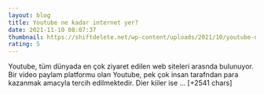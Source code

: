 ```yaml
--- 
layout: blog
title: Youtube ne kadar internet yer?
date: 2021-11-10 08:07:37
thumbnail: https://shiftdelete.net/wp-content/uploads/2021/10/youtube-ne-kadar-internet-yer-7.jpg
rating: 5
---
```

Youtube, tüm dünyada en çok ziyaret edilen web siteleri arasnda bulunuyor. Bir video paylam platformu olan Youtube, pek çok insan tarafndan para kazanmak amacyla tercih edilmektedir. Dier kiiler ise … [+2541 chars]